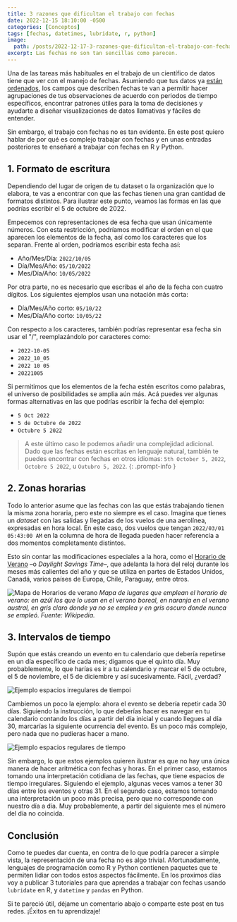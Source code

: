 ```yaml
---
title: 3 razones que dificultan el trabajo con fechas
date: 2022-12-15 18:10:00 -0500
categories: [Conceptos]
tags: [fechas, datetimes, lubridate, r, python]
image: 
  path: /posts/2022-12-17-3-razones-que-dificultan-el-trabajo-con-fechas/hero.png
excerpt: Las fechas no son tan sencillas como parecen.
---
```


Una de las tareas más habituales en el trabajo de un científico de datos tiene que ver con el manejo de fechas. Asumiendo que tus datos ya [están ordenados](https://www.camartinezbu.com/posts/que-significa-que-los-datos-esten-ordenados/), los campos que describen fechas te van a permitir hacer agrupaciones de tus observaciones de acuerdo con periodos de tiempo específicos, encontrar patrones útiles para la toma de decisiones y ayudarte a diseñar visualizaciones de datos llamativas y fáciles de entender.

Sin embargo, el trabajo con fechas no es tan evidente. En este post quiero hablar de por qué es complejo trabajar con fechas y en unas entradas posteriores te enseñaré a trabajar con fechas en R y Python.

## 1. Formato de escritura

Dependiendo del lugar de origen de tu dataset o la organización que lo elabora, te vas a encontrar con que las fechas tienen una gran cantidad de formatos distintos. Para ilustrar este punto, veamos las formas en las que podrías escribir el 5 de octubre de 2022.

Empecemos con representaciones de esa fecha que usan únicamente números. Con esta restricción, podríamos modificar el orden en el que aparecen los elementos de la fecha, así como los caracteres que los separan. Frente al orden, podríamos escribir esta fecha así:

- Año/Mes/Día: `2022/10/05`
- Día/Mes/Año: `05/10/2022`
- Mes/Día/Año: `10/05/2022`

Por otra parte, no es necesario que escribas el año de la fecha con cuatro dígitos. Los siguientes ejemplos usan una notación más corta:

- Día/Mes/Año corto: `05/10/22`
- Mes/Día/Año corto: `10/05/22`

Con respecto a los caracteres, también podrías representar esa fecha sin usar el "/", reemplazándolo por caracteres como:

- `2022-10-05`
- `2022_10_05`
- `2022 10 05`
- `20221005`

Si permitimos que los elementos de la fecha estén escritos como palabras, el universo de posibilidades se amplia aún más. Acá puedes ver algunas formas alternativas en las que podrías escribir la fecha del ejemplo:

- `5 Oct 2022`
- `5 de Octubre de 2022`
- `Octubre 5 2022`

> A este último caso le podemos añadir una complejidad adicional. Dado que las fechas están escritas en lenguaje natural, también te puedes encontrar con fechas en otros idiomas: `5th October 5, 2022`,  `Octobre 5 2022`, u `Outubro 5, 2022`.
> {: .prompt-info }

## 2. Zonas horarias

Todo lo anterior asume que las fechas con las que estás trabajando tienen la misma zona horaria, pero este no siempre es el caso. Imagina que tienes un *dataset* con las salidas y llegadas de los vuelos de una aerolínea, expresadas en hora local. En este caso, dos vuelos que tengan `2022/03/01 05:43:00 AM`  en la columna de hora de llegada pueden hacer referencia a dos momentos completamente distintos.

Esto sin contar las modificaciones especiales a la hora, como el [Horario de Verano](https://es.wikipedia.org/wiki/Horario_de_verano) –o *Daylight Savings Time*–, que adelanta la hora del reloj durante los meses más calientes del año y que se utiliza en partes de Estados Unidos, Canadá, varios países de Europa, Chile, Paraguay, entre otros.

![Mapa de Horarios de verano](https://upload.wikimedia.org/wikipedia/commons/thumb/1/16/DST_Countries_Map.png/1280px-DST_Countries_Map.png)
*Mapa de lugares que emplean el horario de verano: en azúl los que lo usan en el verano boreal, en naranja en el verano austral, en gris claro donde ya no se emplea y en gris oscuro donde nunca se empleó. Fuente: Wikipedia.*

## 3. Intervalos de tiempo

Supón que estás creando un evento en tu calendario que debería repetirse en un día específico de cada mes; digamos que el quinto día. Muy probablemente, lo que harías es ir a tu calendario y marcar el 5 de octubre, el 5 de noviembre, el 5 de diciembre y así sucesivamente. Fácil, ¿verdad?

![Ejemplo espacios irregulares de tiempoi](/posts/2022-12-17-3-razones-que-dificultan-el-trabajo-con-fechas/Figura1.png)

Cambiemos un poco la ejemplo: ahora el evento se debería repetir cada 30 días. Siguiendo la instrucción, lo que deberías hacer es navegar en tu calendario contando los días a partir del día inicial y cuando llegues al día 30, marcarías la siguiente ocurrencia del evento. Es un poco más complejo, pero nada que no pudieras hacer a mano.

![Ejemplo espacios regulares de tiempo](/posts/2022-12-17-3-razones-que-dificultan-el-trabajo-con-fechas/Figura2.png)

Sin embargo, lo que estos ejemplos quieren ilustrar es que no hay una única manera de hacer aritmética con fechas y horas. En el primer caso, estamos tomando una interpretación cotidiana de las fechas, que tiene espacios de tiempo irregulares. Siguiendo el ejemplo, algunas veces vamos a tener 30 días entre los eventos y otras 31. En el segundo caso, estamos tomando una interpretación un poco más precisa, pero que no corresponde con nuestro día a día. Muy probablemente, a partir del siguiente mes el número del día no coincida.

## Conclusión

Como te puedes dar cuenta, en contra de lo que podría parecer a simple vista, la representación de una fecha no es algo trivial. Afortunadamente, lenguajes de programación como R y Python contienen paquetes que te permiten lidiar con todos estos aspectos fácilmente. En los proximos días voy a publicar 3 tutoriales para que aprendas a trabajar con fechas usando `lubridate` en R, y `datetime` y `pandas` en Python.

Si te pareció útil, déjame un comentario abajo o comparte este post en tus redes. ¡Éxitos en tu aprendizaje!
